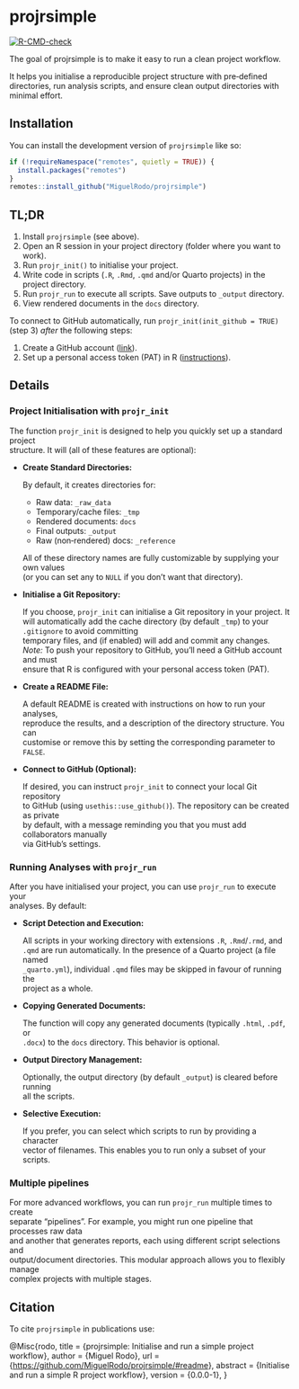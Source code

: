 
<!-- README.md is generated from README.Rmd. Please edit that file -->

# projrsimple

<!-- badges: start -->

[![R-CMD-check](https://github.com/MiguelRodo/projrsimple/actions/workflows/R-CMD-check.yaml/badge.svg)](https://github.com/MiguelRodo/projrsimple/actions/workflows/R-CMD-check.yaml)
<!-- badges: end -->

The goal of projrsimple is to make it easy to run a clean project
workflow.

It helps you initialise a reproducible project structure with
pre‐defined directories, run analysis scripts, and ensure clean output
directories with minimal effort.

## Installation

You can install the development version of `projrsimple` like so:

``` r
if (!requireNamespace("remotes", quietly = TRUE)) {
  install.packages("remotes")
}
remotes::install_github("MiguelRodo/projrsimple")
```

## TL;DR

1.  Install `projrsimple` (see above).
2.  Open an R session in your project directory (folder where you want
    to work).
3.  Run `projr_init()` to initialise your project.
4.  Write code in scripts (`.R`, `.Rmd`, `.qmd` and/or Quarto projects)
    in the project directory.
5.  Run `projr_run` to execute all scripts. Save outputs to `_output`
    directory.
6.  View rendered documents in the `docs` directory.

To connect to GitHub automatically, run `projr_init(init_github = TRUE)`
(step 3) *after* the following steps:

1.  Create a GitHub account ([link](https://www.github.com)).
2.  Set up a personal access token (PAT) in R
    ([instructions](https://happygitwithr.com/https-pat#tldr)).

## Details

### Project Initialisation with `projr_init`

The function `projr_init` is designed to help you quickly set up a
standard project  
structure. It will (all of these features are optional):

- **Create Standard Directories:**

  By default, it creates directories for:

  - Raw data: `_raw_data`
  - Temporary/cache files: `_tmp`
  - Rendered documents: `docs`
  - Final outputs: `_output`
  - Raw (non‐rendered) docs: `_reference`

  All of these directory names are fully customizable by supplying your
  own values  
  (or you can set any to `NULL` if you don’t want that directory).

- **Initialise a Git Repository:**

  If you choose, `projr_init` can initialise a Git repository in your
  project. It will automatically add the cache directory (by default
  `_tmp`) to your `.gitignore` to avoid committing  
  temporary files, and (if enabled) will add and commit any changes.  
  *Note:* To push your repository to GitHub, you’ll need a GitHub
  account and must  
  ensure that R is configured with your personal access token (PAT).

- **Create a README File:**

  A default README is created with instructions on how to run your
  analyses,  
  reproduce the results, and a description of the directory structure.
  You can  
  customise or remove this by setting the corresponding parameter to
  `FALSE`.

- **Connect to GitHub (Optional):**

  If desired, you can instruct `projr_init` to connect your local Git
  repository  
  to GitHub (using `usethis::use_github()`). The repository can be
  created as private  
  by default, with a message reminding you that you must add
  collaborators manually  
  via GitHub’s settings.

### Running Analyses with `projr_run`

After you have initialised your project, you can use `projr_run` to
execute your  
analyses. By default:

- **Script Detection and Execution:**

  All scripts in your working directory with extensions `.R`,
  `.Rmd`/`.rmd`, and  
  `.qmd` are run automatically. In the presence of a Quarto project (a
  file named  
  `_quarto.yml`), individual `.qmd` files may be skipped in favour of
  running the  
  project as a whole.

- **Copying Generated Documents:**

  The function will copy any generated documents (typically `.html`,
  `.pdf`, or  
  `.docx`) to the `docs` directory. This behavior is optional.

- **Output Directory Management:**

  Optionally, the output directory (by default `_output`) is cleared
  before running  
  all the scripts.

- **Selective Execution:**

  If you prefer, you can select which scripts to run by providing a
  character  
  vector of filenames. This enables you to run only a subset of your
  scripts.

### Multiple pipelines

For more advanced workflows, you can run `projr_run` multiple times to
create  
separate “pipelines”. For example, you might run one pipeline that
processes raw data  
and another that generates reports, each using different script
selections and  
output/document directories. This modular approach allows you to
flexibly manage  
complex projects with multiple stages.

## Citation

To cite `projrsimple` in publications use:

@Misc{rodo, title = {projrsimple: Initialise and run a simple project
workflow}, author = {Miguel Rodo}, url =
{<https://github.com/MiguelRodo/projrsimple/#readme>}, abstract =
{Initialise and run a simple R project workflow}, version = {0.0.0-1}, }
